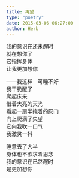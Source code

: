 ```yaml
---  
title: 再望  
type: "poetry"  
date: 2015-03-06 06:27:00  
author: Herb  
---  
```

我的意识在还未醒时  
就在想你了  
它指挥身体  
让我更加想你  

——我这样　可睡不好  
我干脆醒了  
爬起床来  
借着大亮的天光  
看起一扇半掩着的灰门  
门上爬满了失望  
它向我吹一口气  
我激灵一抖  

睡意去了大半  
身体也不欲求着思念  
我的意识在已然醒时  
是更加想你